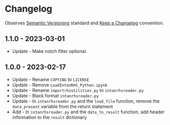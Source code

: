 # Changelog

Observes [Semantic Versioning](https://semver.org/spec/v2.0.0.html) standard and
[Keep a Changelog](https://keepachangelog.com/en/1.0.0/) convention.

## 1.1.0 - 2023-03-01
- Update - Make notch filter optional.

## 1.0.0 - 2023-02-17
- Update - Rename `COPYING` to `LICENSE`
- Update - Remove `LoadIntanRHS_Python.ipynb`
- Update - Rename `importrhsutilities.py` to `intanrhsreader.py`
- Update - Black format `intanrhsreader.py`
- Update - In `intanrhsreader.py` and the `load_file` function, remove the `data_present` variable from the return statement
- Add - In `intanrhsreader.py` and the `data_to_result` function, add header information to the `result` dictionary